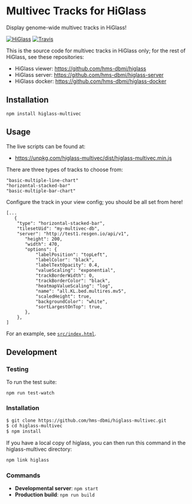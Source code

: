 # Multivec Tracks for HiGlass

Display genome-wide multivec tracks in HiGlass!

[![HiGlass](https://img.shields.io/badge/higlass-🌸-brightgreen.svg)](http://higlass.io)
[![Travis](https://img.shields.io/travis/daniellenguyen/higlass-multivec.svg)](https://travis-ci.org/daniellenguyen/higlass-multivec)


This is the source code for multivec tracks in HiGlass only; for the rest of HiGlass,
see these repositories:

 - HiGlass viewer: https://github.com/hms-dbmi/higlass
 - HiGlass server: https://github.com/hms-dbmi/higlass-server
 - HiGlass docker: https://github.com/hms-dbmi/higlass-docker

## Installation
 
```
npm install higlass-multivec
```
## Usage

The live scripts can be found at:

- https://unpkg.com/higlass-multivec/dist/higlass-multivec.min.js

There are three types of tracks to choose from:

```
"basic-multiple-line-chart"
"horizontal-stacked-bar"
"basic-multiple-bar-chart"
```

Configure the track in your view config; you should be all set from here!
```
[...
   {
    "type": "horizontal-stacked-bar",
    "tilesetUid": "my-multivec-db",
    "server": "http://test1.resgen.io/api/v1",
       "height": 200,
       "width": 470,
       "options": {
           "labelPosition": "topLeft",
           "labelColor": "black",
           "labelTextOpacity": 0.4,
           "valueScaling": "exponential",
           "trackBorderWidth": 0,
           "trackBorderColor": "black",
           "heatmapValueScaling": "log",
           "name": "all.KL.bed.multires.mv5",
           "scaledHeight": true,
           "backgroundColor": "white",
           "sortLargestOnTop": true,
       },
    },
]   
```
For an example, see [`src/index.html`](src/index.html).
## Development

### Testing

To run the test suite:

```
npm run test-watch
```


### Installation

```bash
$ git clone https://github.com/hms-dbmi/higlass-multivec.git
$ cd higlass-multivec
$ npm install
```
If you have a local copy of higlass, you can then run this command in the higlass-multivec directory:

```bash
npm link higlass
```

### Commands

 - **Developmental server**: `npm start`
 - **Production build**: `npm run build`
